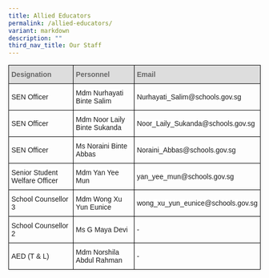 ```yaml
---
title: Allied Educators
permalink: /allied-educators/
variant: markdown
description: ""
third_nav_title: Our Staff
---
```

<style type="text/css">
.tg  {border-collapse:collapse;border-spacing:0;}
.tg td{border-color:black;border-style:solid;border-width:1px;font-family:Arial, sans-serif;font-size:14px;
  overflow:hidden;padding:10px 5px;word-break:normal;}
.tg th{border-color:black;border-style:solid;border-width:1px;font-family:Arial, sans-serif;font-size:14px;
  font-weight:normal;overflow:hidden;padding:10px 5px;word-break:normal;}
.tg .tg-e14l{background-color:#DDD;color:#666;font-weight:bold;text-align:left;vertical-align:top}
.tg .tg-ktyi{background-color:#FFF;text-align:left;vertical-align:top}
.tg .tg-zr06{background-color:#FFF;text-align:left;vertical-align:middle}
</style>
<table class="tg">
  <thead>
    <tr>
      <th class="tg-e14l"><span style="font-weight:inherit;font-style:inherit;color:#666;background-color:#DDD">Designation</span></th>
      <th class="tg-e14l"><span style="font-weight:inherit;font-style:inherit;color:#666;background-color:#DDD">Personnel</span></th>
      <th class="tg-e14l"><span style="font-weight:inherit;font-style:inherit;color:#666;background-color:#DDD">Email</span></th>
    </tr>
  </thead>
  <tbody>
    <tr>
    </tr><tr>
      <td class="tg-06je"><span style="background-color:#FFF">SEN Officer</span></td>
      <td class="tg-8rui"><span style="background-color:#FFF">Mdm Nurhayati Binte Salim</span></td>
      <td class="tg-8rui"><span style="background-color:#FFF">Nurhayati_Salim@schools.gov.sg</span></td>
    </tr>
    <tr>
      <td class="tg-06je"><span style="background-color:#FFF">SEN Officer</span><br></td>
      <td class="tg-8rui"><span style="background-color:#FFF">Mdm Noor Laily Binte Sukanda</span><br>
      <span style="background-color:#FFF"></span></td>
      <td class="tg-8rui"><span style="background-color:#FFF">Noor_Laily_Sukanda@schools.gov.sg</span></td>
    </tr>
    <tr>
      <td class="tg-06je"><span style="background-color:#FFF">SEN Officer</span><br></td>
      <td class="tg-8rui"><span style="background-color:#FFF">Ms Noraini Binte Abbas</span></td>
      <td class="tg-8rui"><span style="background-color:#FFF">Noraini_Abbas@schools.gov.sg</span></td>
    </tr>
    <tr>
      <td class="tg-06je"><span style="background-color:#FFF">Senior Student Welfare Officer</span><br></td>
      <td class="tg-8rui"><span style="background-color:#FFF">Mdm Yan Yee Mun</span></td>
      <td class="tg-8rui"><span style="background-color:#FFF">yan_yee_mun@schools.gov.sg</span></td>
    </tr>
		      <tr><td class="tg-06je"><span style="background-color:#FFF">School Counsellor 3</span><br></td>
      <td class="tg-8rui"><span style="background-color:#FFF">Mdm Wong Xu Yun Eunice</span></td>
      <td class="tg-8rui"><span style="background-color:#FFF">wong_xu_yun_eunice@schools.gov.sg</span></td>
    </tr>
		<tr><td class="tg-06je"><span style="background-color:#FFF">School Counsellor 2</span><br></td>
      <td class="tg-8rui"><span style="background-color:#FFF">Ms G Maya Devi</span></td>
			  <td class="tg-8rui"><span style="background-color:#FFF">-</span></td>
    </tr>
		  <tr><td class="tg-06je"><span style="background-color:#FFF">AED (T &amp; L)</span><br></td>
      <td class="tg-8rui"><span style="background-color:#FFF">Mdm Norshila Abdul Rahman</span></td>
      <td class="tg-8rui"><span style="background-color:#FFF">-</span></td>
    </tr>
  </tbody>
</table>